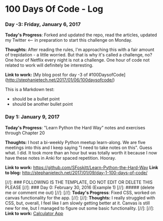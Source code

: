 # 100 Days Of Code - Log

### Day -3: Friday, January 6, 2017

**Today's Progress**: Forked and updated the repo, read the articles, updated my Twitter <-- in preparation to start this challenge on Monday.

**Thoughts:** After reading the rules, I'm approaching this with a fair amount of trepidation - a little worried.  But that is why it's called a challenge, no?  One hour of Netflix every night is not a challenge.  One hour of code not related to work will definitely be interesting.

**Link to work:** [My blog post for day -3 of #100DaysofCode] (http://stephanietech.net/2017/01/06/100daysofcode/)

This is a Markdown test:
* should be a bullet point
* should be another bullet point

### Day 1: January 9, 2017

**Today's Progress**: "Learn Python the Hard Way" notes and exercises through Chapter 20

**Thoughts:** I host a bi-weekly Python meetup learn-along.  We are five meetings into this and I keep saying "I need to take notes on this".  Guess what.  I did.  It took more than an hour but was totally worth it because I now have these notes in Anki for spaced repetition.  Hooray.

**Link to work:** https://github.com/SFoskitt/Learn-Python-the-Hard-Way
**Link to blog:** http://stephanietech.net/2017/01/09/day-1-100-days-of-code/

[//]: ### FOLLOWING IS THE TEMPLATE, DO NOT EDIT OR DELETE THIS PLEASE
[//]: ### Day 0: February 30, 2016 (Example 1)
[//]: ##### (delete me or comment me out)
[//]:
[//]: **Today's Progress**: Fixed CSS, worked on canvas functionality for the app.
[//]:
[//]: **Thoughts:** I really struggled with CSS, but, overall, I feel like I am slowly getting better at it. Canvas is still new for me, but I managed to figure out some basic functionality.
[//]:
[//]: **Link to work:** [Calculator App](http://www.example.com)
